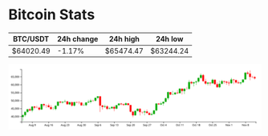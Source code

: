 # Bitcoin Stats

BTC/USDT|24h change|24h high|24h low|
|---|---|---|---|
|$64020.49|-1.17%|$65474.47|$63244.24|

<img src="./chart.svg">
